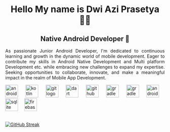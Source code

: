 <div align="center">
  <h1>Hello My name is Dwi Azi Prasetya 👨‍💻</h1>
</div>

<div align="center">
  <h2>Native Android Developer 📱</h2>
</div>

<div align="justify">
  <p>As passionate Junior Android Developer, I'm dedicated to continuous learning and growth in the dynamic world of mobile development. Eager to contribute my skills in Android Native Development and Multi platform Development etc. while embracing new challenges to expand my expertise. Seeking opportunities to collaborate, innovate, and make a meaningful impact in the realm of Mobile App Development.</p>
</di

<div align="left">
  <img src="https://cdn.jsdelivr.net/gh/devicons/devicon/icons/androidstudio/androidstudio-original.svg" height="40" alt="androidstudio logo"  />
  <img width="12" />
  <img src="https://skillicons.dev/icons?i=kotlin" height="40" alt="kotlin logo"  />
  <img width="12" />
  <img src="https://skillicons.dev/icons?i=git" height="40" alt="git logo"  />
  <img width="12" />
  <img src="https://skillicons.dev/icons?i=dart" height="40" alt="dart logo"  />
  <img width="12" />
  <img src="https://skillicons.dev/icons?i=github" height="40" alt="github logo"  />
  <img width="12" />
  <img src="https://skillicons.dev/icons?i=gradle" height="40" alt="gradle logo"  />
  <img width="12" />
  <img src="https://skillicons.dev/icons?i=figma" height="40" alt="gradle logo"  />
  <img width="12" />
  <img src="https://cdn.simpleicons.org/android/3DDC84" height="40" alt="android logo"  />
  <img width="12" />
  <img src="https://cdn.jsdelivr.net/gh/devicons/devicon/icons/sqlite/sqlite-original.svg" height="40" alt="sqlite logo"  />
  <img width="12" />
  <img src="https://skillicons.dev/icons?i=firebase" height="40" alt="firebase logo"  />
</div>

<br>

[![GitHub Streak](https://streak-stats.demolab.com/?user=dwiaziprasetya&theme=dark)](https://git.io/streak-stats)
